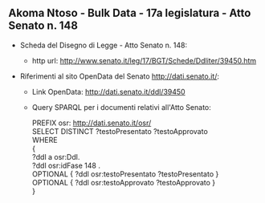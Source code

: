 ## Akoma Ntoso - Bulk Data - 17a legislatura - Atto Senato n. 148 ##

* Scheda del Disegno di Legge - Atto Senato n. 148:
	* http url: http://www.senato.it/leg/17/BGT/Schede/Ddliter/39450.htm

* Riferimenti al sito OpenData del Senato http://dati.senato.it/:
	* Link OpenData: http://dati.senato.it/ddl/39450
	* Query SPARQL per i documenti relativi all'Atto Senato:

        PREFIX osr: <http://dati.senato.it/osr/>  
		SELECT DISTINCT ?testoPresentato ?testoApprovato  
		WHERE  
		{  
		    ?ddl a osr:Ddl.  
		    ?ddl osr:idFase 148 .  
		    OPTIONAL { ?ddl osr:testoPresentato ?testoPresentato }  
		    OPTIONAL { ?ddl osr:testoApprovato ?testoApprovato }  
		}
		